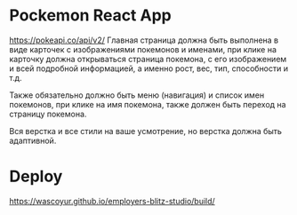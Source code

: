 # Pockemon React App

https://pokeapi.co/api/v2/
Главная страница должна быть выполнена в виде карточек с изображениями покемонов и именами,
при клике на карточку должна открываться страница покемона, с его изображением и всей подробной информацией, а именно рост, вес, тип, способности и т.д.

Также обязательно должно быть меню (навигация)
и список имен покемонов, при клике на имя покемона, также должен быть переход на страницу покемона.

Вся верстка и все стили на ваше усмотрение, но верстка должна быть адаптивной.
# Deploy #
https://wascoyur.github.io/employers-blitz-studio/build/

